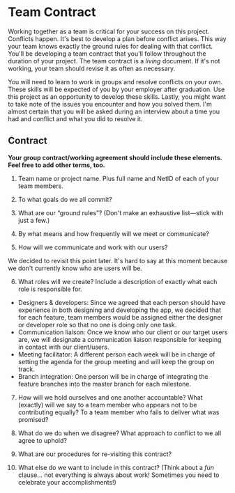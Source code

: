 # Team Contract

Working together as a team is critical for your success on this project. Conflicts happen. It's best to develop a plan before conflict arises. This way your team knows exactly the ground rules for dealing with that conflict. You'll be developing a team contract that you'll follow throughout the duration of your project. The team contract is a *living* document. If it's not working, your team should revise it as often as necessary.

You will need to learn to work in groups and resolve conflicts on your own. These skills will be expected of you by your employer after graduation. Use this project as an opportunity to develop these skills. Lastly, you might want to take note of the issues you encounter and how you solved them. I'm almost certain that you will be asked during an interview about a time you had and conflict and what you did to resolve it.

## Contract

**Your group contract/working agreement should include these elements. Feel free to add other terms, too.**

1. Team name or project name. Plus full name and NetID of each of your team members.



2. To what goals do we all commit?



3. What are our “ground rules”? (Don't make an exhaustive list—stick with just a few.)



4. By what means and how frequently will we meet or communicate?



5. How will we communicate and work with our users?

We decided to revisit this point later. It's hard to say at this moment because we don't currently know who are users will be.

6. What roles will we create? Include a description of exactly what each role is responsible for.

- Designers & developers: Since we agreed that each person should have experience in both designing and developing the app, we decided that for each feature, team members would be assigned either the designer or developer role so that no one is doing only one task. 
- Communication liaison: Once we know who our client or our target users are, we will designate a communication liaison responsible for keeping in contact with our client/users. 
- Meeting facilitator: A different person each week will be in charge of setting the agenda for the group meeting and will keep the group on track.
- Branch integration: One person will be in charge of integrating the feature branches into the master branch for each milestone.

7. How will we hold ourselves and one another accountable? What (exactly) will we say to a team member who appears not to be contributing equally? To a team member who fails to deliver what was promised?



8. What do we do when we disagree? What approach to conflict to we all agree to uphold?



9. What are our procedures for re-visiting this contract?



10. What else do we want to include in this contract? (Think about a *fun* clause... not everything is always about work! Sometimes you need to celebrate your accomplishments!)



